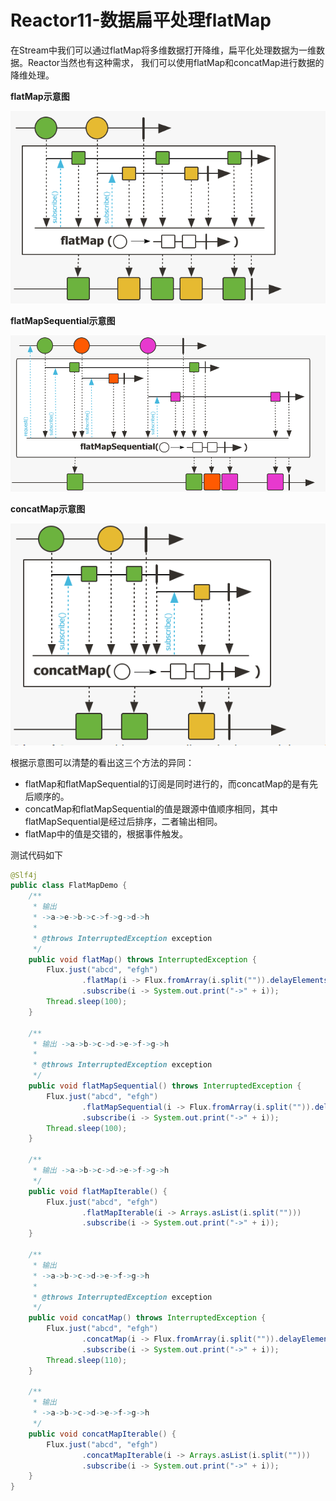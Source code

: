 # Reactor11-数据扁平处理flatMap

在Stream中我们可以通过flatMap将多维数据打开降维，扁平化处理数据为一维数据。Reactor当然也有这种需求，
我们可以使用flatMap和concatMap进行数据的降维处理。

**flatMap示意图**

![img.png](images/img023.png)

**flatMapSequential示意图**

![img.png](images/img025.png)

**concatMap示意图**

![img.png](images/img024.png)

根据示意图可以清楚的看出这三个方法的异同：

* flatMap和flatMapSequential的订阅是同时进行的，而concatMap的是有先后顺序的。
* concatMap和flatMapSequential的值是跟源中值顺序相同，其中flatMapSequential是经过后排序，二者输出相同。
* flatMap中的值是交错的，根据事件触发。

测试代码如下

```java
@Slf4j
public class FlatMapDemo {
    /**
     * 输出
     * ->a->e->b->c->f->g->d->h
     *
     * @throws InterruptedException exception
     */
    public void flatMap() throws InterruptedException {
        Flux.just("abcd", "efgh")
                .flatMap(i -> Flux.fromArray(i.split("")).delayElements(Duration.ofMillis(10)))
                .subscribe(i -> System.out.print("->" + i));
        Thread.sleep(100);
    }

    /**
     * 输出 ->a->b->c->d->e->f->g->h
     *
     * @throws InterruptedException exception
     */
    public void flatMapSequential() throws InterruptedException {
        Flux.just("abcd", "efgh")
                .flatMapSequential(i -> Flux.fromArray(i.split("")).delayElements(Duration.ofMillis(10)))
                .subscribe(i -> System.out.print("->" + i));
        Thread.sleep(100);
    }

    /**
     * 输出 ->a->b->c->d->e->f->g->h
     */
    public void flatMapIterable() {
        Flux.just("abcd", "efgh")
                .flatMapIterable(i -> Arrays.asList(i.split("")))
                .subscribe(i -> System.out.print("->" + i));
    }

    /**
     * 输出
     * ->a->b->c->d->e->f->g->h
     *
     * @throws InterruptedException exception
     */
    public void concatMap() throws InterruptedException {
        Flux.just("abcd", "efgh")
                .concatMap(i -> Flux.fromArray(i.split("")).delayElements(Duration.ofMillis(10)))
                .subscribe(i -> System.out.print("->" + i));
        Thread.sleep(110);
    }

    /**
     * 输出
     * ->a->b->c->d->e->f->g->h
     */
    public void concatMapIterable() {
        Flux.just("abcd", "efgh")
                .concatMapIterable(i -> Arrays.asList(i.split("")))
                .subscribe(i -> System.out.print("->" + i));
    }
}
```

